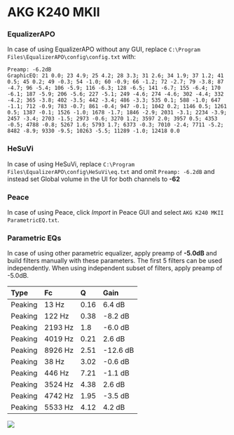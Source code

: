 # AKG K240 MKII

### EqualizerAPO
In case of using EqualizerAPO without any GUI, replace `C:\Program Files\EqualizerAPO\config\config.txt`
with:
```
Preamp: -6.2dB
GraphicEQ: 21 0.0; 23 4.9; 25 4.2; 28 3.3; 31 2.6; 34 1.9; 37 1.2; 41 0.5; 45 0.2; 49 -0.3; 54 -1.0; 60 -0.9; 66 -1.2; 72 -2.7; 79 -3.8; 87 -4.7; 96 -5.4; 106 -5.9; 116 -6.3; 128 -6.5; 141 -6.7; 155 -6.4; 170 -6.1; 187 -5.9; 206 -5.6; 227 -5.1; 249 -4.6; 274 -4.6; 302 -4.4; 332 -4.2; 365 -3.8; 402 -3.5; 442 -3.4; 486 -3.3; 535 0.1; 588 -1.0; 647 -1.1; 712 -0.9; 783 -0.7; 861 -0.4; 947 -0.1; 1042 0.2; 1146 0.5; 1261 0.5; 1387 -0.1; 1526 -1.0; 1678 -1.7; 1846 -2.9; 2031 -3.1; 2234 -3.9; 2457 -3.4; 2703 -1.5; 2973 -0.6; 3270 1.2; 3597 2.0; 3957 0.5; 4353 -0.5; 4788 -0.8; 5267 1.6; 5793 1.7; 6373 -0.3; 7010 -2.4; 7711 -5.2; 8482 -8.9; 9330 -9.5; 10263 -5.5; 11289 -1.0; 12418 0.0
```

### HeSuVi
In case of using HeSuVi, replace `C:\Program Files\EqualizerAPO\config\HeSuVi\eq.txt` and omit `Preamp:
-6.2dB` and instead set Global volume in the UI for both channels to **-62**

### Peace
In case of using Peace, click *Import* in Peace GUI and select `AKG K240 MKII ParametricEQ.txt`.

### Parametric EQs
In case of using other parametric equalizer, apply preamp of **-5.0dB** and build filters manually
with these parameters. The first 5 filters can be used independently.
When using independent subset of filters, apply preamp of -5.0dB.

| Type    | Fc      |    Q | Gain     |
|:--------|:--------|:-----|:---------|
| Peaking | 13 Hz   | 0.16 | 6.4 dB   |
| Peaking | 122 Hz  | 0.38 | -8.2 dB  |
| Peaking | 2193 Hz | 1.8  | -6.0 dB  |
| Peaking | 4019 Hz | 0.21 | 2.6 dB   |
| Peaking | 8926 Hz | 2.51 | -12.6 dB |
| Peaking | 38 Hz   | 3.02 | -0.6 dB  |
| Peaking | 446 Hz  | 7.21 | -1.1 dB  |
| Peaking | 3524 Hz | 4.38 | 2.6 dB   |
| Peaking | 4742 Hz | 1.95 | -3.5 dB  |
| Peaking | 5533 Hz | 4.12 | 4.2 dB   |

![](https://raw.githubusercontent.com/jaakkopasanen/AutoEq/master/results/headphonecom/sbaf-serious/AKG%20K240%20MKII/AKG%20K240%20MKII.png)